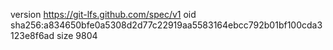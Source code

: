version https://git-lfs.github.com/spec/v1
oid sha256:a834650bfe0a5308d2d77c22919aa5583164ebcc792b01bf100cda3123e8f6ad
size 9804
